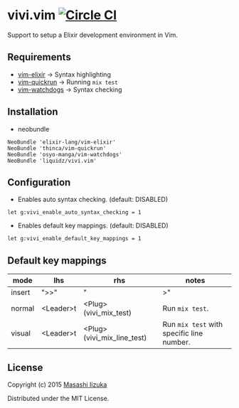 # vivi.vim [![Circle CI](https://circleci.com/gh/liquidz/vivi.vim.svg?style=svg)](https://circleci.com/gh/liquidz/vivi.vim)

Support to setup a Elixir development environment in Vim.

## Requirements

* [vim-elixir](https://github.com/elixir-lang/vim-elixir) -> Syntax highlighting
* [vim-quickrun](https://github.com/thinca/vim-quickrun) -> Running `mix test`
* [vim-watchdogs](https://github.com/osyo-manga/vim-watchdogs) -> Syntax checking

## Installation

 * neobundle
```
NeoBundle 'elixir-lang/vim-elixir'
NeoBundle 'thinca/vim-quickrun'
NeoBundle 'osyo-manga/vim-watchdogs'
NeoBundle 'liquidz/vivi.vim'
```

## Configuration

* Enables auto syntax checking. (default: DISABLED)
```
let g:vivi_enable_auto_syntax_checking = 1
```
* Enables default key mappings. (default: DISABLED)
```
let g:vivi_enable_default_key_mappings = 1
```

## Default key mappings

| mode   | lhs   | rhs | notes |
| ------ | ----- | --- | ----- |
| insert | ">>"  | "|>" | Pipeline |
| normal | \<Leader\>t  | \<Plug\>(vivi_mix_test) | Run `mix test`. |
| visual | \<Leader\>t  | \<Plug\>(vivi_mix_line_test) | Run `mix test` with specific line number. |

## License

Copyright (c) 2015 [Masashi Iizuka](http://twitter.com/uochan)

Distributed under the MIT License.
